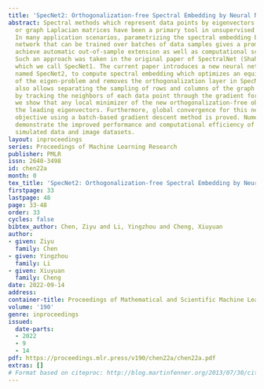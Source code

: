 ```yaml
---
title: 'SpecNet2: Orthogonalization-free Spectral Embedding by Neural Networks'
abstract: Spectral methods which represent data points by eigenvectors of kernel matrices
  or graph Laplacian matrices have been a primary tool in unsupervised data analysis.
  In many application scenarios, parametrizing the spectral embedding by a neural
  network that can be trained over batches of data samples gives a promising way to
  achieve automatic out-of-sample extension as well as computational scalability.
  Such an approach was taken in the original paper of SpectralNet (Shaham et al. 2018),
  which we call SpecNet1. The current paper introduces a new neural network approach,
  named SpecNet2, to compute spectral embedding which optimizes an equivalent objective
  of the eigen-problem and removes the orthogonalization layer in SpecNet1. SpecNet2
  also allows separating the sampling of rows and columns of the graph affinity matrix
  by tracking the neighbors of each data point through the gradient formula. Theoretically,
  we show that any local minimizer of the new orthogonalization-free objective reveals
  the leading eigenvectors. Furthermore, global convergence for this new orthogonalization-free
  objective using a batch-based gradient descent method is proved. Numerical experiments
  demonstrate the improved performance and computational efficiency of SpecNet2 on
  simulated data and image datasets.
layout: inproceedings
series: Proceedings of Machine Learning Research
publisher: PMLR
issn: 2640-3498
id: chen22a
month: 0
tex_title: 'SpecNet2: Orthogonalization-free Spectral Embedding by Neural Networks'
firstpage: 33
lastpage: 48
page: 33-48
order: 33
cycles: false
bibtex_author: Chen, Ziyu and Li, Yingzhou and Cheng, Xiuyuan
author:
- given: Ziyu
  family: Chen
- given: Yingzhou
  family: Li
- given: Xiuyuan
  family: Cheng
date: 2022-09-14
address:
container-title: Proceedings of Mathematical and Scientific Machine Learning
volume: '190'
genre: inproceedings
issued:
  date-parts:
  - 2022
  - 9
  - 14
pdf: https://proceedings.mlr.press/v190/chen22a/chen22a.pdf
extras: []
# Format based on citeproc: http://blog.martinfenner.org/2013/07/30/citeproc-yaml-for-bibliographies/
---
```

